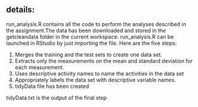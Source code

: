 
## details:

run_analysis.R contains all the code to perform the analyses described in the assignment.The data has been
downloaded and stored in the getcleandata folder in the current workspace. run_analysis.R can be launched in RStudio by just importing the file. Here are the five steps:
1. Merges the training and the test sets to create one data set.
2. Extracts only the measurements on the mean and standard deviation for each measurement.
3. Uses descriptive activity names to name the activities in the data set
4. Appropriately labels the data set with descriptive variable names.
5. tidyData file has been created

tidyData.txt is the output of the final step


